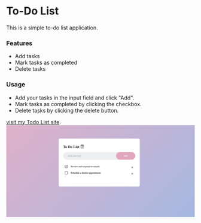 # To-Do List

This is a simple to-do list application.

### Features
- Add tasks
- Mark tasks as completed
- Delete tasks

### Usage
- Add your tasks in the input field and click "Add".
- Mark tasks as completed by clicking the checkbox.
- Delete tasks by clicking the delete button.

[visit my Todo List site]([[https://your-username.github.io/repository-name/](https://66788163a47af8d7abd36cb4--thriving-eclair-22ae7c.netlify.app)](https://thriving-eclair-22ae7c.netlify.app)).
![Screenshot of My To-Do List Site](ss.png)
